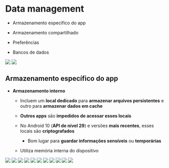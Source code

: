 # Data management

- Armazenamento específico do app

- Armazenamento compartilhado
  
- Preferências
  
- Bancos de dados

<img src=".assets/101.jpg">

<img src=".assets/102.jpg">

## Armazenamento específico do app

- **Armazenamento interno**

  - Incluem um **local dedicado** para **armazenar arquivos persistentes** e outro para **armazenar dados em cache**
 
  - **Outros apps** são **impedidos de acessar esses locais**
 
  - No Android 10 (**API de nível 29**) e versões **mais recentes**, esses locais são **criptografados**
 
    - Bom lugar para **guardar informações sensíveis** ou **temporárias**
   
  - Utiliza memória interna do dispositivo
 
<img src=".assets/103.jpg">

<img src=".assets/104.jpg">

<img src=".assets/105.jpg">

<img src=".assets/106.jpg">

<img src=".assets/107.jpg">

<img src=".assets/108.jpg">

<img src=".assets/109.jpg">

<img src=".assets/110.jpg">

<img src=".assets/111.jpg">

<img src=".assets/112.jpg">

<img src=".assets/113.jpg">







